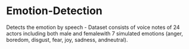 # Emotion-Detection
Detects the emotion by speech - Dataset consists of voice notes of 24 actors including both male and femalewith 7 simulated emotions (anger, boredom, disgust, fear, joy, sadness, andneutral).
